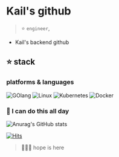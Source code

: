 # Kail's github

>
> :star: `engineer`,   



- Kail's backend github

  


## ⭐ stack
### platforms & languages

![GOlang](https://img.shields.io/badge/Go-000000?style=for-the-badge&logo=go&logoColor=00ADD8)
![Linux](https://img.shields.io/badge/Linux-3a3535.svg?style=for-the-badge&logo=linux&logoColor=FCC624)
![Kubernetes](https://img.shields.io/badge/kubernetes-326CE5.svg?style=for-the-badge&logo=kubernetes&logoColor=white)
![Docker](https://img.shields.io/badge/docker-2496ED.svg?style=for-the-badge&logo=docker&logoColor=white)
   
   


###  🚀 I can do this all day 


 





![Anurag's GitHub stats](https://github-readme-stats.vercel.app/api?username=kail-cali&&show_icons=true&theme=cobalt)




[![Hits](https://hits.seeyoufarm.com/api/count/incr/badge.svg?url=https%3A%2F%2Fgithub.com%2Fkail-cali%2Fkail-cali&count_bg=%23A4B498&title_bg=%2364D328&icon=&icon_color=%239A2B2B&title=hits&edge_flat=true)](https://hits.seeyoufarm.com)

> 🏄🏼‍♂️ hope is here
> 







